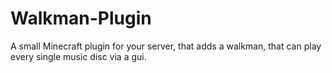# Walkman-Plugin
A small Minecraft plugin for your server, that adds a walkman, that can play every single music disc via a gui.
